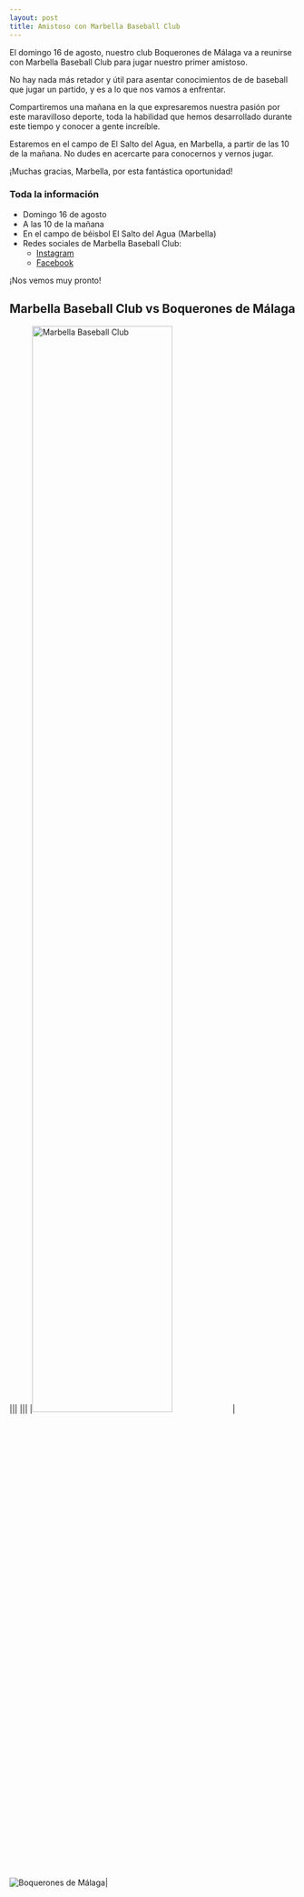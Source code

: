 ```yaml
---
layout: post
title: Amistoso con Marbella Baseball Club
---
```


El domingo 16 de agosto, nuestro club Boquerones de Málaga va a reunirse con Marbella Baseball Club para jugar nuestro primer amistoso.

No hay nada más retador y útil para asentar conocimientos de de baseball que jugar un partido, y es a lo que nos vamos a enfrentar.

Compartiremos una mañana en la que expresaremos nuestra pasión por este maravilloso deporte, toda la habilidad que hemos desarrollado durante este tiempo y conocer a gente increíble.

Estaremos en el campo de El Salto del Agua, en Marbella, a partir de las 10 de la mañana. No dudes en acercarte para conocernos y vernos jugar.

¡Muchas gracias, Marbella, por esta fantástica oportunidad!

### Toda la información

- Domingo 16 de agosto
- A las 10 de la mañana
- En el campo de béisbol El Salto del Agua (Marbella)
- Redes sociales de Marbella Baseball Club:
  - [Instagram](https://www.instagram.com/marbellabeisbolclub/)
  - [Facebook](https://www.facebook.com/CLUB-de-beisbol-Marbella-110744767139721)

¡Nos vemos muy pronto!

## Marbella Baseball Club vs Boquerones de Málaga

|||
|||
|<img alt="Marbella Baseball Club" src="https://scontent-mad1-1.xx.fbcdn.net/v/t1.0-9/92991016_4017090351664791_6372591771922202624_n.jpg?_nc_cat=106&_nc_sid=de0e5b&_nc_ohc=Je0EpouqqfkAX-1p2fk&_nc_ht=scontent-mad1-1.xx&oh=7c1b16e2ddd02c128fa992af81f37ebf&oe=5F5C74C9" width="70%"/>|<img alt="Boquerones de Málaga" src="https://pbs.twimg.com/profile_images/1274646337569636356/iF9gkldx_400x400.jpg"/>|